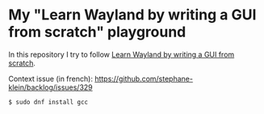 # My "Learn Wayland by writing a GUI from scratch" playground

In this repository I try to follow [Learn Wayland by writing a GUI from scratch](https://gaultier.github.io/blog/wayland_from_scratch.html).

Context issue (in french): https://github.com/stephane-klein/backlog/issues/329

```sh
$ sudo dnf install gcc
```
